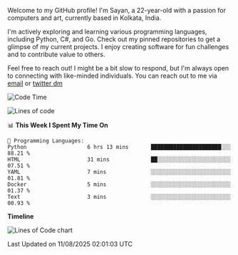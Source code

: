 Welcome to my GitHub profile! I'm Sayan, a 22-year-old with a passion for computers and art, currently based in Kolkata, India.

I'm actively exploring and learning various programming languages, including Python, C#, and Go. Check out my pinned repositories to get a glimpse of my current projects. I enjoy creating software for fun challenges and to contribute value to others.

Feel free to reach out! I might be a bit slow to respond, but I'm always open to connecting with like-minded individuals. You can reach out to me via [email](mailto:me@sayanbiswas.in) or [twitter dm](https://twitter.com/TheDankDel)

<!--START_SECTION:waka-->
![Code Time](http://img.shields.io/badge/Code%20Time-2%2C319%20hrs%2033%20mins-blue)

![Lines of code](https://img.shields.io/badge/From%20Hello%20World%20I%27ve%20Written-15.3%20million%20lines%20of%20code-blue)

📊 **This Week I Spent My Time On** 

```text
💬 Programming Languages: 
Python                   6 hrs 13 mins       ██████████████████████░░░   88.21 % 
HTML                     31 mins             ██░░░░░░░░░░░░░░░░░░░░░░░   07.51 % 
YAML                     7 mins              ░░░░░░░░░░░░░░░░░░░░░░░░░   01.81 % 
Docker                   5 mins              ░░░░░░░░░░░░░░░░░░░░░░░░░   01.37 % 
Text                     3 mins              ░░░░░░░░░░░░░░░░░░░░░░░░░   00.93 % 
```

**Timeline**

![Lines of Code chart](https://raw.githubusercontent.com/Dank-del/Dank-del/main/assets/bar_graph.png)


 Last Updated on 11/08/2025 02:01:03 UTC
<!--END_SECTION:waka-->
